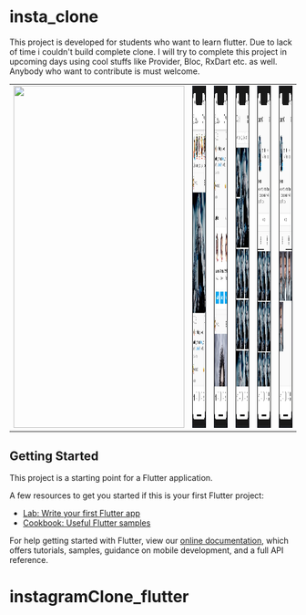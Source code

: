 # insta_clone

This project is developed for students who want to learn flutter. Due to lack of time i couldn't build complete clone. I will try to complete this project in upcoming days using cool stuffs like Provider, Bloc, RxDart etc. as well. Anybody who want to contribute is must welcome.

<table>
  <tr>
    <td><img src="/assets/project/insta.gif" width="300" height="600"></td>
    <td><img src="/assets/project/home.jpg" width="300" height="600"></td>
    <td><img src="/assets/project/home1.jpg" width="300" height="600"></td>
    <td><img src="/assets/project/search.jpg" width="300" height="600"></td>
    <td><img src="/assets/project/profile.jpg" width="300" height="600"></td>
    <td><img src="/assets/project/profile1.jpg" width="300" height="600"></td>
  </tr>
 </table>
 

## Getting Started

This project is a starting point for a Flutter application.

A few resources to get you started if this is your first Flutter project:

- [Lab: Write your first Flutter app](https://flutter.dev/docs/get-started/codelab)
- [Cookbook: Useful Flutter samples](https://flutter.dev/docs/cookbook)



<!-- ![Home](/assets/project/home.jpg)
![Search](/assets/project/search.jpg)
![Home1](/assets/project/home1.jpg)
![Profile](/assets/project/profile.jpg)
![Profile](/assets/project/profile1.jpg) -->

For help getting started with Flutter, view our
[online documentation](https://flutter.dev/docs), which offers tutorials,
samples, guidance on mobile development, and a full API reference.

# instagramClone_flutter
